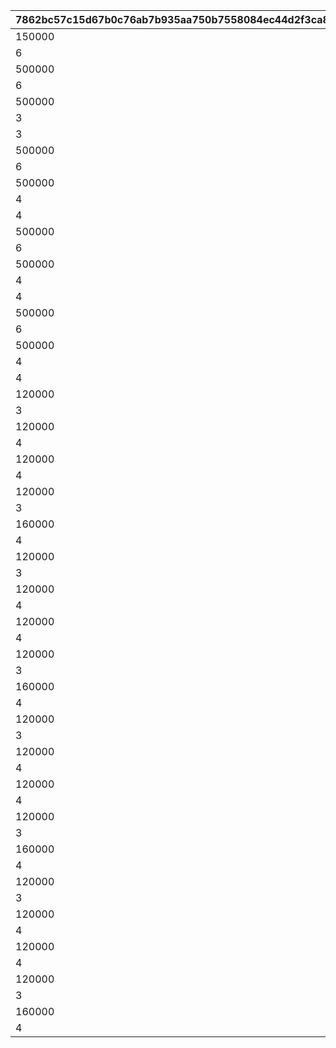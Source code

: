 |7862bc57c15d67b0c76ab7b935aa750b7558084ec44d2f3ca8e6430e611ed768|4c1abd1e392894127817a1245e1ba997f1f5c76e0e076d0353ebc65ba85da7f6|f2b578639a03a63718ac30b564c60879f30c0c6cbfe710798dfc4e10ebe0ff59|c3bc4634b12daa89a254864a46691d85acc1ad5c1c942049a9d0cca0962b5c97|ea0d2b375abc4315b50db609fbe9c8e2c293cf6faf5cf8a40ba81c54ea41a62d|
| --- | --- | --- | --- | --- |
|150000|10000101|12|94002|100001011|
|6|10000101|2|22003|100001012|
|500000|10000102|12|94002|100001021|
|6|10000102|2|22003|100001022|
|500000|10000103|12|94002|100001031|
|3|10000103|4|140001|100001032|
|3|10000103|2|25001|100001033|
|500000|10000104|12|94002|100001041|
|6|10000104|2|22003|100001042|
|500000|10000105|12|94002|100001051|
|4|10000105|4|140001|100001052|
|4|10000105|2|25001|100001053|
|500000|10000106|12|94002|100001061|
|6|10000106|2|22003|100001062|
|500000|10000107|12|94002|100001071|
|4|10000107|4|140001|100001072|
|4|10000107|2|25001|100001073|
|500000|10000108|12|94002|100001081|
|6|10000108|2|22003|100001082|
|500000|10000109|12|94002|100001091|
|4|10000109|4|140001|100001092|
|4|10000109|2|25001|100001093|
|120000|10050501|12|94002|100505011|
|3|10050501|2|22003|100505012|
|120000|10050502|12|94002|100505021|
|4|10050502|2|22003|100505022|
|120000|10050503|12|94002|100505031|
|4|10050503|2|22003|100505032|
|120000|10050511|12|94002|100505111|
|3|10050511|2|22003|100505112|
|160000|10050512|12|94002|100505121|
|4|10050512|2|22003|100505122|
|120000|10060601|12|94002|100606011|
|3|10060601|2|22003|100606012|
|120000|10060602|12|94002|100606021|
|4|10060602|2|22003|100606022|
|120000|10060603|12|94002|100606031|
|4|10060603|2|22003|100606032|
|120000|10060611|12|94002|100606111|
|3|10060611|2|22003|100606112|
|160000|10060612|12|94002|100606121|
|4|10060612|2|22003|100606122|
|120000|10070701|12|94002|100707011|
|3|10070701|2|22003|100707012|
|120000|10070702|12|94002|100707021|
|4|10070702|2|22003|100707022|
|120000|10070703|12|94002|100707031|
|4|10070703|2|22003|100707032|
|120000|10070711|12|94002|100707111|
|3|10070711|2|22003|100707112|
|160000|10070712|12|94002|100707121|
|4|10070712|2|22003|100707122|
|120000|10080801|12|94002|100808011|
|3|10080801|2|22003|100808012|
|120000|10080802|12|94002|100808021|
|4|10080802|2|22003|100808022|
|120000|10080803|12|94002|100808031|
|4|10080803|2|22003|100808032|
|120000|10080811|12|94002|100808111|
|3|10080811|2|22003|100808112|
|160000|10080812|12|94002|100808121|
|4|10080812|2|22003|100808122|